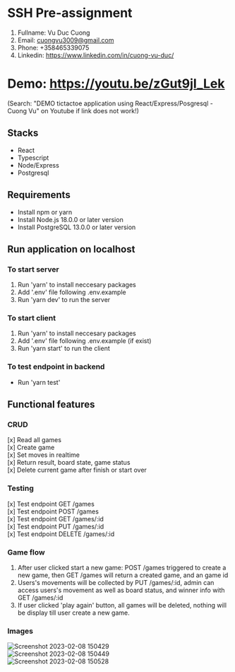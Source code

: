 # SSH Pre-assignment

1. Fullname: Vu Duc Cuong
2. Email: cuongvu3009@gmail.com
3. Phone: +358465339075
4. Linkedin: https://www.linkedin.com/in/cuong-vu-duc/

# Demo: https://youtu.be/zGut9jI_Lek

(Search: "DEMO tictactoe application using React/Express/Posgresql - Cuong Vu" on Youtube if link does not work!)

## Stacks

- React
- Typescript
- Node/Express
- Postgresql

## Requirements

- Install npm or yarn
- Install Node.js 18.0.0 or later version
- Install PostgreSQL 13.0.0 or later version

## Run application on localhost

### To start server

1. Run 'yarn' to install neccesary packages
2. Add '.env' file following .env.example
3. Run 'yarn dev' to run the server

### To start client

1. Run 'yarn' to install neccesary packages
2. Add '.env' file following .env.example (if exist)
3. Run 'yarn start' to run the client

### To test endpoint in backend

- Run 'yarn test'

## Functional features

### CRUD

[x] Read all games<br>
[x] Create game<br>
[x] Set moves in realtime <br>
[x] Return result, board state, game status <br>
[x] Delete current game after finish or start over <br>

### Testing

[x] Test endpoint GET /games<br>
[x] Test endpoint POST /games<br>
[x] Test endpoint GET /games/:id<br>
[x] Test endpoint PUT /games/:id<br>
[x] Test endpoint DELETE /games/:id<br>

### Game flow

1. After user clicked start a new game: POST /games triggered to create a new game, then GET /games will return a created game, and an game id 
2. Users's movements will be collected by PUT /games/:id, admin can access users's movement as well as board status, and winner info with GET /games/:id 
3. If user clicked 'play again' button, all games will be deleted, nothing will be display till user create a new game. 

### Images

![Screenshot 2023-02-08 150429](https://user-images.githubusercontent.com/39565575/217539434-7305af99-d62c-4035-9804-402cfda0d9d4.png)   <br>
![Screenshot 2023-02-08 150449](https://user-images.githubusercontent.com/39565575/217539436-59af3ddb-e578-4efc-b5e5-818389a0a5dc.png)   <br>
![Screenshot 2023-02-08 150528](https://user-images.githubusercontent.com/39565575/217539430-8c789da9-87d5-4a33-b03b-dcdc447d769a.png)   


